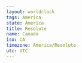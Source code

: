 ```yaml
---
layout: worldclock
tags: America
state: America
title: Resolute
name: Canada
iso: CA
timezone: America/Resolute
utc: UTC
---
```


